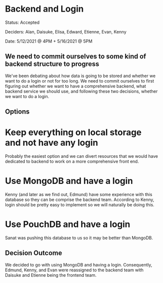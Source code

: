 # Backend and Login
Status: Accepted

Deciders: Alan, Daisuke, Elisa, Edward, Etienne, Evan, Kenny

Date: 5/12/2021 @ 4PM + 5/16/2021 @ 5PM

## We need to commit ourselves to some kind of backend structure to progress
We've been debating about how data is going to be stored and whether we want to do a login or not for too long. We need to commit ourselves to first figuring out whether we want to have a comprehensive backend, what backend service we should use, and following these two decisions, whether we want to do a login.

## Options

# Keep everything on local storage and not have any login
Probably the easiest option and we can divert resources that we would have dedicated to backend to work on a more comprehensive front end.

# Use MongoDB and have a login
Kenny (and later as we find out, Edmund) have some experience with this database so they can be comprise the backend team. According to Kenny, login should be pretty easy to implement so we will naturally be doing this.

# Use PouchDB and have a login
Sanat was pushing this database to us so it may be better than MongoDB.

## Decision Outcome
We decided to go with using MongoDB and having a login. Consequently, Edmund, Kenny, and Evan were reassigned to the backend team with Daisuke and Etienne being the frontend team. 